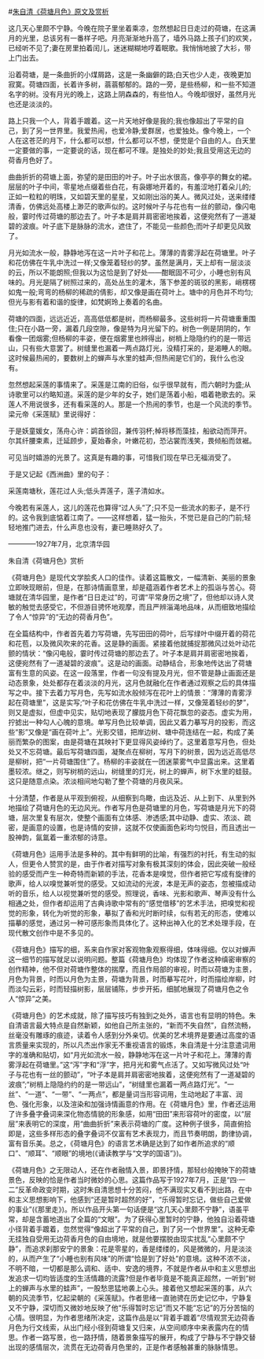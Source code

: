 #[朱自清《荷塘月色》原文及赏析](https://www.vrrw.net/wx/9062.html)

这几天心里颇不宁静。今晚在院子里坐着乘凉，忽然想起日日走过的荷塘，在这满月的光里，总该另有一番样子吧。月亮渐渐地升高了，墙外马路上孩子们的欢笑，已经听不见了;妻在房里拍着闰儿，迷迷糊糊地哼着眠歌。我悄悄地披了大衫，带上门出去。

沿着荷塘，是一条曲折的小煤屑路，这是一条幽僻的路;白天也少人走，夜晚更加寂寞。荷塘四面，长着许多树，蓊蓊郁郁的。路的一旁，是些杨柳，和一些不知道名字的树。没有月光的晚上，这路上阴森森的，有些怕人。今晚却很好，虽然月光也还是淡淡的。

路上只我一个人，背着手踱着。这一片天地好像是我的;我也像超出了平常的自己，到了另一世界里。我爱热闹，也爱冷静;爱群居，也爱独处。像今晚上，一个人在这苍茫的月下，什么都可以想，什么都可以不想，便觉是个自由的人。白天里一定要做的事，一定要说的话，现在都可不理。是独处的妙处;我且受用这无边的荷香月色好了。



曲曲折折的荷塘上面，弥望的是田田的叶子。叶子出水很高，像亭亭的舞女的裙。层层的叶子中间，零星地点缀着些白花，有袅娜地开着的，有羞涩地打着朵儿的;正如一粒粒的明珠，又如碧天里的星星，又如刚出浴的美人。微风过处，送来缕缕清香，仿佛远处高楼上渺茫的歌声似的。这时候叶子与花也有一丝的颤动，像闪电般，霎时传过荷塘的那边去了。叶子本是肩并肩密密地挨着，这便宛然有了一道凝碧的波痕。叶子底下是脉脉的流水，遮住了，不能见一些颜色;而叶子却更见风致了。

月光如流水一般，静静地泻在这一片叶子和花上。薄薄的青雾浮起在荷塘里。叶子和花仿佛在牛乳中洗过一样;又像笼着轻纱的梦。虽然是满月，天上却有一层淡淡的云，所以不能朗照;但我以为这恰是到了好处——酣眠固不可少，小睡也别有风味的。月光是隔了树照过来的，高处丛生的灌木，落下参差的斑驳的黑影，峭楞楞如鬼一般;弯弯的杨柳的稀疏的倩影，却又像是画在荷叶上。塘中的月色并不均匀;但光与影有着和谐的旋律，如梵婀玲上奏着的名曲。

荷塘的四面，远远近近，高高低低都是树，而杨柳最多。这些树将一片荷塘重重围住;只在小路一旁，漏着几段空隙，像是特为月光留下的。树色一例是阴阴的，乍看像一团烟雾;但杨柳的丰姿，便在烟雾里也辨得出，树梢上隐隐约约的是一带远山，只有些大意罢了。树缝里也漏着一两点路灯光，没精打采的，是渴睡人的眼。这时候最热闹的，要数树上的蝉声与水里的蛙声;但热闹是它们的，我什么也没有。

忽然想起采莲的事情来了。采莲是江南的旧俗，似乎很早就有，而六朝时为盛;从诗歌里可以约略知道。采莲的是少年的女子，她们是荡着小船，唱着艳歌去的。采莲人不用说很多，还有看采莲的人。那是一个热闹的季节，也是一个风流的季节。梁元帝《采莲赋》里说得好：

于是妖童媛女，荡舟心许：鹢首徐回，兼传羽杯;棹将移而藻挂，船欲动而萍开。尔其纤腰束素，迁延顾步，夏始春余，叶嫩花初，恐沾裳而浅笑，畏倾船而敛裾。

可见当时嬉游的光景了。这真是有趣的事，可惜我们现在早已无福消受了。

于是又记起《西洲曲》里的句子：

采莲南塘秋，莲花过人头;低头弄莲子，莲子清如水。

今晚若有采莲人，这儿的莲花也算得“过人头”了;只不见一些流水的影子，是不行的。这令我到底惦着江南了。——这样想着，猛一抬头，不觉已是自己的门前;轻轻地推门进去，什么声息也没有，妻已睡熟好久了。

————1927年7月，北京清华园

朱自清《荷塘月色》赏析

《荷塘月色》是现代文学脍炙人口的佳作。读着这篇散文，一幅清新、美丽的景象立即映现眼前，但是，在那诗情画意里，却是蕴涵着作者艺术上的孤诣与苦心。荷塘就在清华园里，是作者“日日走过”的，可谓“平常身历之境”了，但他却以诗人灵敏的触觉去感受它，不但游目骋怀地观摩，而且严辨淄渑地品味，从而细致地描绘了令人“惊异”的“无边的荷香月色”。

在全篇结构中，作者首先着力写荷塘，先写田田的荷叶，后写绿叶中缀开着的荷花和花苞，以及微风吹来的花香。这是静的画面。紧接着他就捕捉那微风过处叶动花颤的情状：“像闪电般，霎时传过荷塘的那边去了。叶子本是肩并肩密密地挨着，这便宛然有了一道凝碧的波痕”。这是动的画面。动静结合，形象地传达出了荷塘富有生意的风姿。在这一段落里，作者一句没有提及月光，但不管是静止画面还是动态景象，处处都存在着淡淡的月光，这月色就融化在作者通过观察之后的具体描写之中。接下去着力写月色，先写如流水般倾泻在花叶上的情景：“薄薄的青雾浮起在荷塘里”，这是实写;“叶子和花仿佛在牛乳中洗过一样，又像笼着轻纱的梦”，则又是虚拟，但虚中见实，贴切地表现了朦胧月色下荷花飘忽的姿态。虚实为用，拧摅出一种勾人心魄的意境。单写月色比较单调，因此又着力摹写月的投影，而这些“影”又像是“画在荷叶上”。光影交错，把岸边树、塘中荷连结在一起，构成了美丽而繁杂的图案，由是荷塘在其映衬下更显得风姿绰约了。这里着意写月色，但处处又不忘荷塘。最后写荷塘四面，凝聚点在柳树，写月下的树景，因为远近高低尽是柳树，把“一片荷塘围住”了。杨柳的丰姿就在一团迷蒙雾气中显露出来。这里着墨较浓。继之，则写树梢的远山，树缝里的灯光，树上的蝉声，树下水里的蛙鼓。这只是随意点染。浓淡相间地勾勒了整个荷塘的月夜风采。

十分清楚，作者是从平观到俯视，从细察到鸟瞰，由远及近、从上到下、从里到外地描绘了荷塘月色的无边风光。作者写月色是荷塘里的月色，写荷塘是月光下的荷塘，层次里复有层次，使整个画面有立体感、渗透感;其中动静、虚实、浓淡、疏密，是画意的设置，也是诗情的安排，这就不仅使画面色彩均匀悦目，而且透出一股神韵，氤氲着一重浓郁的诗意。

《荷塘月色》运用手法是多种的。其中有鲜明的比喻，有强烈的衬托，有生动的拟人，但更令人赞赏的是，由于作者对描写对象有极其深刻的体会，因此突破一般经验的感受而产生一种奇特而新颖的手法，花香本是嗅觉，但作者把它写成有旋律的歌声，给人以嗅觉兼听觉的感受。又如流动的光波，本是无声的姿态，忽被描成动听的音乐，给人以视觉兼听觉的感受。照理说，香味、光影和歌声、琴声没有什么相通之处，但作者却运用了古典诗歌中常有的“感觉借移”的艺术手法，把嗅觉和视觉的形象，转化为听觉的形象，摹拟了香和光时断时续，似有若无的形态，使难以描摹的感觉，通过另一种可感形象而具体化了。这种出神入化的艺术处理手段，在现代散文创作中是不多见的。

《荷塘月色》描写的细，系来自作家对客观物象观察得细，体味得细。仅以对蝉声这一细节的描写就足以说明问题。整篇《荷塘月色》均体现了作者这种缜密审察的创作精神，他不但对荷塘作整体的揣摩，而且作局部的审视，时而以荷塘为主景，月色为背景，时而以月色为主景，荷塘为背景，时而摹写花叶，时而描绘岸柳，时而淡勾云彩，时而轻描树影，层层铺陈，步步开拓，细腻地展现了荷塘月色之令人“惊异”之美。

《荷塘月色》的艺术成就，除了描写技巧有独到之处外，语言也有显明的特色。朱自清语言最大特点是自然新颖，如他自己所主张的，“新而不失自然”，自然流畅，丝毫没有雕琢的痕迹，读着令人感到分外亲切。优美的艺术境界是要通过高度的语言质量来实现的，所以凡杰出作家无不重视语言的锻炼，朱自清是十分注意遣词用字的准确和贴切，如“月光如流水一般，静静地泻在这一片叶子和花上。薄薄的青雾浮起在荷塘里。”这“泻”字和“浮”字，把月光和雾气点活了。又如写微风过处“叶子与花也有一丝的颤动”，“叶子本是肩并肩密密地挨着，这便宛然有了一道凝碧的波痕”;“树梢上隐隐约约的是一带远山”，“树缝里也漏着一两点路灯光”。“一丝”、“一道”、“一带”、“一两点”，都是量词当形容词用，生动地起了丰富、润色、强化形象，以及渲染和加强诗情画意的作用。在《荷塘月色》里，作者还运用了许多叠字叠词来深化物态情貌的形象感，如用“田田”来形容荷叶的密度，以“层层”来表明它的深度，用“曲曲折折”来表示荷塘的广度。这种例子很多，简直俯拾即是，这些多样形态的叠字叠词不仅富有艺术表现力，而且节奏明朗，韵律协调，富有音乐美。总之，《荷塘月色》的语言艺术确是达到了如作者所追求的“顺口”、“顺耳”、“顺眼”的境地(《诵读教学与“文学的国语”》)。

《荷塘月色》之无限动人，还在作者融情入景，即景抒情，那轻纱般掩映下的荷塘景色，反映的恰是作者当时微妙的心思。这篇作品写于1927年7月，正是“四·一二”反革命政变时期，这时朱自清思想十分苦闷，他不满现实又看不到出路，在中和主义思想影响下，他感到“还是暂时超然的好”，“乐得暂时忘记，做些自己爱做的事业”(《那里走》)。所以作品开头第一句话便是“这几天心里颇不宁静”，语虽平常，却是含蓄地道出了全篇的“文眼”。为了获得心里暂时的宁静，他独自沿着荷塘小径背着手踱着，忽然觉得“像超出了平常的自己，到了另一个世界里”。这种无牵无挂独自受用无边荷香月色的自由境地，就是他要摆脱由现实扰乱“心里颇不宁静”，而追求刹那安宁的景象：花是零星的，香是缕缕的，风是微微的，月是淡淡的，从而产生了“小睡也别有风味”的所谓“恰是到了好处”的意境。这种不浓不淡，不明不暗，一切都是那么调和、适中、安逸的境界，不就是作者从中和主义思想出发追求一切均皆适度的生活情趣的流露?但是作者毕竟是不能真正超然，一听到“树上的蝉声与水里的蛙声”，一股愁思猛地袭上心头。接着他又想起采莲的事，从六朝的风流季节，忆起梁朝的《采莲赋》。作者思绪一直驰骋在历史记忆中，宁静复又不宁静，深切而又微妙地反映了他“乐得暂时忘记”而又不能“忘记”的万分苦恼的心情。很明显，为作者思绪所决定，这篇作品是以“背着手踱着”尽情观赏无边荷香月色为行文线索，从出门经小径到荷塘复又归来，从空间顺序中来表露内在的情思。作者一路写景，也一路抒情，随着景象描写的展开，构成了宁静与不宁静交替出现的感情层次，流贯在无边荷香月色里的，正是作者感触甚重的脉脉情思。

